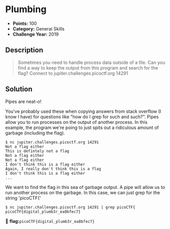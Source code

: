 # Plumbing
* **Points:** 100
* **Category:** General Skills
* **Challenge Year:** 2019

## Description
> Sometimes you need to handle process data outside of a file. Can you find a way to keep the output from this program and search for the flag? Connect to jupiter.challenges.picoctf.org 14291
>
>

## Solution
<p>Pipes are neat-o!</p>

<p>You've probably used these when copying answers from stack overflow (I know I have) for questions like "how do I grep for such and such?". Pipes allow you to run processes on the output of another process. In this example, the program we're poing to just spits out a ridiculous amount of garbage (including the flag).</p>

```
$ nc jupiter.challenges.picoctf.org 14291
Not a flag either
This is defintely not a flag
Not a flag either
Not a flag either
I don't think this is a flag either
Again, I really don't think this is a flag
I don't think this is a flag either
...
```

<p>We want to find the flag in this sea of garbage output. A pipe will allow us to run another process on the garbage. In this case, we can just grep for the string 'picoCTF{'</p>

```
$ nc jupiter.challenges.picoctf.org 14291 | grep picoCTF{
picoCTF{digital_plumb3r_ea8bfec7}
```

:black_flag: **flag:**`picoCTF{digital_plumb3r_ea8bfec7}`